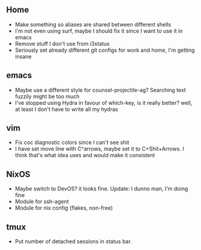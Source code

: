 ## Home
* Make something so aliases are shared between different shells
* I'm not even using surf, maybe I should fix it since I want to use it in emacs
* Remove stuff I don't use from i3status
* Seriously set already different git configs for work and home, I'm getting insane

## emacs
* Maybe use a different style for counsel-projectile-ag? Searching text fuzzily might be too much
* I've stopped using Hydra in favour of which-key, is it really better? well, at least I don't have to write all my hydras

## vim
* Fix coc diagnostic colors since I can't see shit
* I have set move line with C^arrows, maybe set it to C+Shit+Arrows. I think that's what idea uses and would make it consistent

## NixOS
* Maybe switch to DevOS? it looks fine. Update: I dunno man, I'm doing fine
* Module for ssh-agent
* Module for nix config (flakes, non-free)

## tmux
* Put number of detached sessions in status bar.
